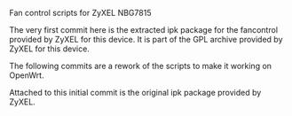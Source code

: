 Fan control scripts for ZyXEL NBG7815

The very first commit here is the extracted ipk package for the fancontrol provided
by ZyXEL for this device. It is part of the GPL archive provided by ZyXEL for this
device.

The following commits are a rework of the scripts to make it working on OpenWrt.

Attached to this initial commit is the original ipk package provided by ZyXEL.
